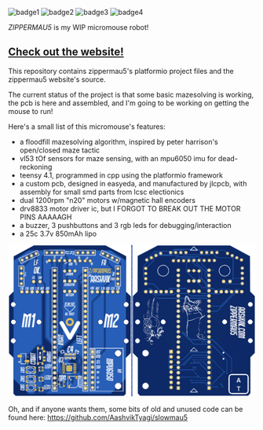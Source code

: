 ![badge1](https://badgen.net/badge/completely/bullshit/green?icon=visualstudio)
![badge2](https://badgen.net/badge/very/wip/orange)
![badge3](https://badgen.net/badge/nice/micromouse/blue)
![badge4](https://badgen.net/badge/by/aashvik/cyan)

_ZIPPERMAU5_ is my WIP micromouse robot!

## [Check out the website!](http://aashvik.com/zippermau5)

This repository contains zippermau5's platformio project files and the zippermau5 website's source.

The current status of the project is that some basic mazesolving is working, the pcb is here and assembled, and I'm going to be working on getting the mouse to run!

Here's a small list of this micromouse's features:
- a floodfill mazesolving algorithm, inspired by peter harrison's open/closed maze tactic
- vl53 tOf sensors for maze sensing, with an mpu6050 imu for dead-reckoning
- teensy 4.1, programmed in cpp using the platformio framework
- a custom pcb, designed in easyeda, and manufactured by jlcpcb, with assembly for small smd parts from lcsc electionics
- dual 1200rpm "n20" motors w/magnetic hall encoders
- drv8833 motor driver ic, but I FORGOT TO BREAK OUT THE MOTOR PINS AAAAAGH
- a buzzer, 3 pushbuttons and 3 rgb leds for debugging/interaction
- a 25c 3.7v 850mAh lipo

![pcb-photos](pcb.png)

Oh, and if anyone wants them, some bits of old and unused code can be found here: https://github.com/AashvikTyagi/slowmau5
